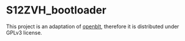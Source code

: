 # S12ZVH_bootloader

This project is an adaptation of [openblt](https://www.feaser.com/openblt/doku.php), therefore it is distributed under GPLv3 license.
